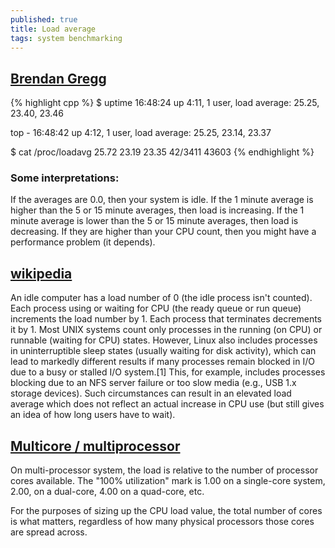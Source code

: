 ```yaml
---
published: true
title: Load average
tags: system benchmarking
---
```

## [Brendan Gregg](http://www.brendangregg.com/blog/2017-08-08/linux-load-averages.html)

{% highlight cpp %}
$ uptime
 16:48:24 up  4:11,  1 user,  load average: 25.25, 23.40, 23.46

top - 16:48:42 up  4:12,  1 user,  load average: 25.25, 23.14, 23.37

$ cat /proc/loadavg 
25.72 23.19 23.35 42/3411 43603
{% endhighlight %}

### Some interpretations:

If the averages are 0.0, then your system is idle.
If the 1 minute average is higher than the 5 or 15 minute averages, then load is increasing.
If the 1 minute average is lower than the 5 or 15 minute averages, then load is decreasing.
If they are higher than your CPU count, then you might have a performance problem (it depends).

## [wikipedia](https://en.wikipedia.org/wiki/Load_(computing)#Unix-style_load_calculation)

An idle computer has a load number of 0 (the idle process isn't counted). Each process using or waiting for CPU (the ready queue or run queue) increments the load number by 1. Each process that terminates decrements it by 1. Most UNIX systems count only processes in the running (on CPU) or runnable (waiting for CPU) states. However, Linux also includes processes in uninterruptible sleep states (usually waiting for disk activity), which can lead to markedly different results if many processes remain blocked in I/O due to a busy or stalled I/O system.[1] This, for example, includes processes blocking due to an NFS server failure or too slow media (e.g., USB 1.x storage devices). Such circumstances can result in an elevated load average which does not reflect an actual increase in CPU use (but still gives an idea of how long users have to wait).

## [Multicore / multiprocessor](http://blog.scoutapp.com/articles/2009/07/31/understanding-load-averages)

On multi-processor system, the load is relative to the number of processor cores available. The "100% utilization" mark is 1.00 on a single-core system, 2.00, on a dual-core, 4.00 on a quad-core, etc.

For the purposes of sizing up the CPU load value, the total number of cores is what matters, regardless of how many physical processors those cores are spread across.


